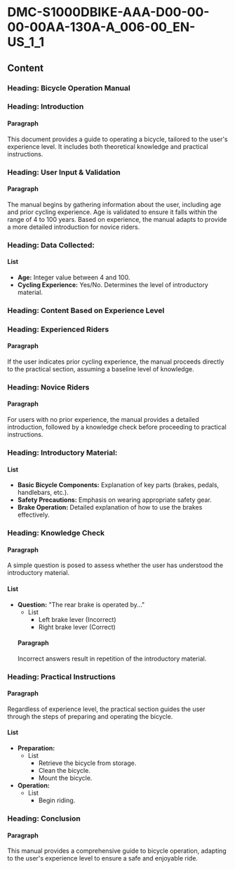 # DMC-S1000DBIKE-AAA-D00-00-00-00AA-130A-A_006-00_EN-US_1_1

## Content

### Heading: Bicycle Operation Manual

### Heading: Introduction

#### Paragraph
This document provides a guide to operating a bicycle, tailored to the user's experience level. It includes both theoretical knowledge and practical instructions.

### Heading: User Input & Validation

#### Paragraph
The manual begins by gathering information about the user, including age and prior cycling experience. Age is validated to ensure it falls within the range of 4 to 100 years.  Based on experience, the manual adapts to provide a more detailed introduction for novice riders.

### Heading: Data Collected:

#### List
* **Age:** Integer value between 4 and 100.
* **Cycling Experience:** Yes/No. Determines the level of introductory material.

### Heading: Content Based on Experience Level

### Heading: Experienced Riders

#### Paragraph
If the user indicates prior cycling experience, the manual proceeds directly to the practical section, assuming a baseline level of knowledge.

### Heading: Novice Riders

#### Paragraph
For users with no prior experience, the manual provides a detailed introduction, followed by a knowledge check before proceeding to practical instructions.

### Heading: Introductory Material:

#### List
* **Basic Bicycle Components:** Explanation of key parts (brakes, pedals, handlebars, etc.).
* **Safety Precautions:** Emphasis on wearing appropriate safety gear.
* **Brake Operation:** Detailed explanation of how to use the brakes effectively.

### Heading: Knowledge Check

#### Paragraph
A simple question is posed to assess whether the user has understood the introductory material.

#### List
* **Question:** "The rear brake is operated by..."
    * List
        * Left brake lever (Incorrect)
        * Right brake lever (Correct)
    #### Paragraph
    Incorrect answers result in repetition of the introductory material.

### Heading: Practical Instructions

#### Paragraph
Regardless of experience level, the practical section guides the user through the steps of preparing and operating the bicycle.

#### List
* **Preparation:**
    * List
        * Retrieve the bicycle from storage.
        * Clean the bicycle.
        * Mount the bicycle.
* **Operation:**
    * List
        * Begin riding.

### Heading: Conclusion

#### Paragraph
This manual provides a comprehensive guide to bicycle operation, adapting to the user's experience level to ensure a safe and enjoyable ride.